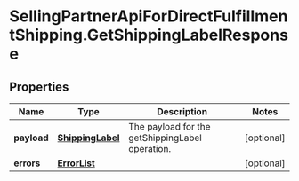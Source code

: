 # SellingPartnerApiForDirectFulfillmentShipping.GetShippingLabelResponse

## Properties
Name | Type | Description | Notes
------------ | ------------- | ------------- | -------------
**payload** | [**ShippingLabel**](ShippingLabel.md) | The payload for the getShippingLabel operation. | [optional] 
**errors** | [**ErrorList**](ErrorList.md) |  | [optional] 


